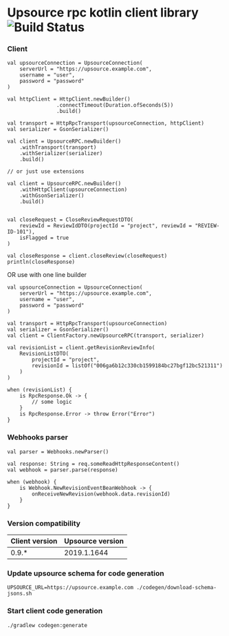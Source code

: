 # Upsource rpc kotlin client library ![Build Status](https://github.com/turchenkoalex/upsource-rpc/workflows/Gradle%20Check/badge.svg)

### Client

```
val upsourceConnection = UpsourceConnection(
    serverUrl = "https://upsource.example.com",
    username = "user",
    password = "password"
)

val httpClient = HttpClient.newBuilder()
                .connectTimeout(Duration.ofSeconds(5))
                .build()

val transport = HttpRpcTransport(upsourceConnection, httpClient)
val serializer = GsonSerializer()

val client = UpsourceRPC.newBuilder()
    .withTransport(transport)
    .withSerializer(serializer)
    .build()

// or just use extensions

val client = UpsourceRPC.newBuilder()
    .withHttpClient(upsourceConnection)
    .withGsonSerializer()
    .build()


val closeRequest = CloseReviewRequestDTO(
    reviewId = ReviewIdDTO(projectId = "project", reviewId = "REVIEW-ID-101"),
    isFlagged = true
)

val closeResponse = client.closeReview(closeRequest)
println(closeResponse)
```

OR use with one line builder

```
val upsourceConnection = UpsourceConnection(
    serverUrl = "https://upsource.example.com",
    username = "user",
    password = "password"
)

val transport = HttpRpcTransport(upsourceConnection)
val serializer = GsonSerializer()
val client = ClientFactory.newUpsourceRPC(transport, serializer)

val revisionList = client.getRevisionReviewInfo(
    RevisionListDTO(
        projectId = "project",
        revisionId = listOf("006ga6b12c330cb1599184bc27bgf12bc521311")
    )
)

when (revisionList) {
    is RpcResponse.Ok -> {
        // some logic
    }
    is RpcResponse.Error -> throw Error("Error")
}
```

### Webhooks parser
```
val parser = Webhooks.newParser()

val response: String = req.someReadHttpResponseContent()
val webhook = parser.parse(response)

when (webhook) {
    is Webhook.NewRevisionEventBeanWebhook -> {
        onReceiveNewRevision(webhook.data.revisionId)
    }
}
```

### Version compatibility

| Client version | Upsource version |
|----------------|------------------|
|      0.9.*     |    2019.1.1644   |

### Update upsource schema for code generation
```
UPSOURCE_URL=https://upsource.example.com ./codegen/download-schema-jsons.sh
```

### Start client code generation
```
./gradlew codegen:generate
```
